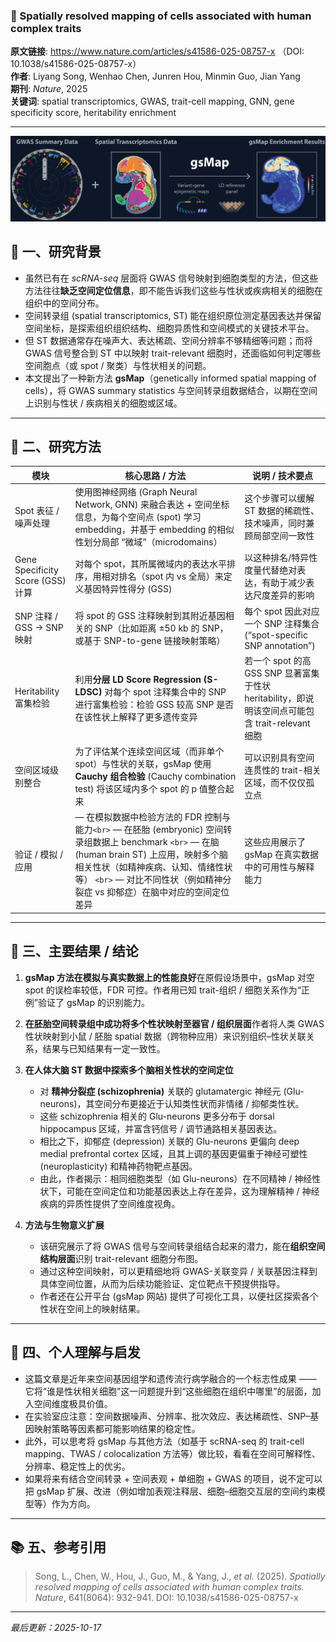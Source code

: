 ### 📄  Spatially resolved mapping of cells associated with human complex traits

**原文链接**: https://www.nature.com/articles/s41586-025-08757-x （DOI: 10.1038/s41586-025-08757-x） \
**作者**: Liyang Song, Wenhao Chen, Junren Hou, Minmin Guo, Jian Yang  \
**期刊**: *Nature*, 2025 \
**关键词**: spatial transcriptomics, GWAS, trait-cell mapping, GNN, gene specificity score, heritability enrichment

---
![1760683377199](image/2025-05-23_gsMap/1760683377199.png)
## 🧠 一、研究背景

- 虽然已有在 *scRNA-seq* 层面将 GWAS 信号映射到细胞类型的方法，但这些方法往往**缺乏空间定位信息**，即不能告诉我们这些与性状或疾病相关的细胞在组织中的空间分布。
- 空间转录组 (spatial transcriptomics, ST) 能在组织原位测定基因表达并保留空间坐标，是探索组织组织结构、细胞异质性和空间模式的关键技术平台。
- 但 ST 数据通常存在噪声大、表达稀疏、空间分辨率不够精细等问题；而将 GWAS 信号整合到 ST 中以映射 trait-relevant 细胞时，还面临如何判定哪些空间胞点（或 spot / 聚类）与性状相关的问题。
- 本文提出了一种新方法 **gsMap**（genetically informed spatial mapping of cells），将 GWAS summary statistics 与空间转录组数据结合，以期在空间上识别与性状 / 疾病相关的细胞或区域。

---

## 🔬 二、研究方法

| 模块                              | 核心思路 / 方法                                                                                                                                                                                                                                                             | 说明 / 技术要点                                                                                  |
| --------------------------------- | --------------------------------------------------------------------------------------------------------------------------------------------------------------------------------------------------------------------------------------------------------------------------- | ------------------------------------------------------------------------------------------------ |
| Spot 表征 / 噪声处理              | 使用图神经网络 (Graph Neural Network, GNN) 来融合表达 + 空间坐标信息，为每个空间点 (spot) 学习 embedding，并基于 embedding 的相似性划分局部 “微域”（microdomains）                                                                                                        | 这个步骤可以缓解 ST 数据的稀疏性、技术噪声，同时兼顾局部空间一致性                               |
| Gene Specificity Score (GSS) 计算 | 对每个 spot，其所属微域内的表达水平排序，用相对排名（spot 内 vs 全局）来定义基因特异性得分 (GSS)                                                                                                                                                                            | 以这种排名/特异性度量代替绝对表达，有助于减少表达尺度差异的影响                                  |
| SNP 注释 / GSS → SNP 映射        | 将 spot 的 GSS 注释映射到其附近基因相关的 SNP（比如距离 ±50 kb 的 SNP，或基于 SNP-to-gene 链接映射策略）                                                                                                                                                                   | 每个 spot 因此对应一个 SNP 注释集合 (“spot-specific SNP annotation”)                           |
| Heritability 富集检验             | 利用**分层 LD Score Regression (S-LDSC)** 对每个 spot 注释集合中的 SNP 进行富集检验：检验 GSS 较高 SNP 是否在该性状上解释了更多遗传变异                                                                                                                               | 若一个 spot 的高 GSS SNP 显著富集于性状 heritability，即说明该空间点可能包含 trait-relevant 细胞 |
| 空间区域级别整合                  | 为了评估某个连续空间区域（而非单个 spot）与性状的关联，gsMap 使用**Cauchy 组合检验** (Cauchy combination test) 将该区域内多个 spot 的 p 值整合起来                                                                                                                    | 可以识别具有空间连贯性的 trait-相关区域，而不仅仅孤立点                                          |
| 验证 / 模拟 / 应用                | — 在模拟数据中检验方法的 FDR 控制与能力`<br>` — 在胚胎 (embryonic) 空间转录组数据上 benchmark `<br>` — 在脑 (human brain ST) 上应用，映射多个脑相关性状（如精神疾病、认知、情绪性状等） `<br>` — 对比不同性状（例如精神分裂症 vs 抑郁症）在脑中对应的空间定位差异 | 这些应用展示了 gsMap 在真实数据中的可用性与解释能力                                              |

---

## 🧩 三、主要结果 / 结论

1. **gsMap 方法在模拟与真实数据上的性能良好**在原假设场景中，gsMap 对空 spot 的误检率较低，FDR 可控。作者用已知 trait-组织 / 细胞关系作为“正例”验证了 gsMap 的识别能力。
2. **在胚胎空间转录组中成功将多个性状映射至器官 / 组织层面**作者将人类 GWAS 性状映射到小鼠 / 胚胎 spatial 数据（跨物种应用）来识别组织–性状关联关系，结果与已知结果有一定一致性。
3. **在人体大脑 ST 数据中探索多个脑相关性状的空间定位**

   - 对 **精神分裂症 (schizophrenia)** 关联的 glutamatergic 神经元 (Glu-neurons)，其空间分布更接近于认知类性状而非情绪 / 抑郁类性状。
   - 这些 schizophrenia 相关的 Glu-neurons 更多分布于 dorsal hippocampus 区域，并富含钙信号 / 调节通路相关基因表达。
   - 相比之下，抑郁症 (depression) 关联的 Glu-neurons 更偏向 deep medial prefrontal cortex 区域，且其上调的基因更偏重于神经可塑性 (neuroplasticity) 和精神药物靶点基因。
   - 由此，作者揭示：相同细胞类型（如 Glu-neurons）在不同精神 / 神经性状下，可能在空间定位和功能基因表达上存在差异，这为理解精神 / 神经疾病的异质性提供了空间维度视角。
4. **方法与生物意义扩展**

   - 该研究展示了将 GWAS 信号与空间转录组结合起来的潜力，能在**组织空间结构层面**识别 trait-relevant 细胞分布图。
   - 通过这种空间映射，可以更精细地将 GWAS-关联变异 / 关联基因注释到具体空间位置，从而为后续功能验证、定位靶点干预提供指导。
   - 作者还在公开平台 (gsMap 网站) 提供了可视化工具，以便社区探索各个性状在空间上的映射结果。

---

## 💬 四、个人理解与启发

- 这篇文章是近年来空间基因组学和遗传流行病学融合的一个标志性成果 —— 它将“谁是性状相关细胞”这一问题提升到“这些细胞在组织中哪里”的层面，加入空间维度极具价值。
- 在实验室应注意：空间数据噪声、分辨率、批次效应、表达稀疏性、SNP–基因映射策略等因素都可能影响结果的稳定性。
- 此外，可以思考将 gsMap 与其他方法（如基于 scRNA-seq 的 trait-cell mapping、TWAS / colocalization 方法等）做比较，看看在空间可解释性、分辨率、稳定性上的优劣。
- 如果将来有结合空间转录 + 空间表观 + 单细胞 + GWAS 的项目，说不定可以把 gsMap 扩展、改进（例如增加表观注释层、细胞–细胞交互层的空间约束模型等）作为方向。

---

## 📚 五、参考引用

> Song, L., Chen, W., Hou, J., Guo, M., & Yang, J., *et al.* (2025). *Spatially resolved mapping of cells associated with human complex traits.* *Nature*, 641(8064): 932-941. DOI: 10.1038/s41586-025-08757-x

---

*最后更新：2025-10-17*
